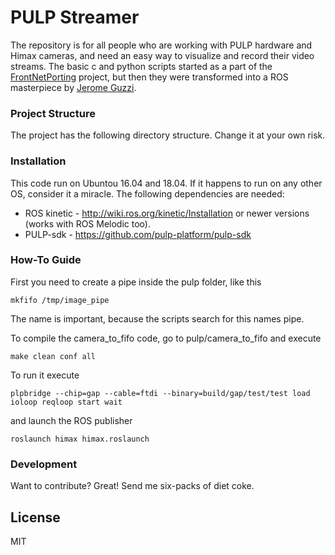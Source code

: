 # PULP Streamer

The repository is for all people who are working with PULP hardware and Himax cameras, and need an easy way to visualize and record their video streams. The basic c and python scripts started as a part of the [FrontNetPorting](https://github.com/FullMetalNicky/FrontNetPorting) project, but then they were transformed into a ROS masterpiece by [Jerome Guzzi](https://github.com/jeguzzi).

### Project Structure
The project has the following directory structure. Change it at your own risk.

### Installation
This code run on Ubuntou 16.04 and 18.04. If it happens to run on any other OS, consider it a miracle.
The following dependencies are needed:

* ROS kinetic - http://wiki.ros.org/kinetic/Installation or newer versions (works with ROS Melodic too).
* PULP-sdk - https://github.com/pulp-platform/pulp-sdk

### How-To Guide
First you need to create a pipe inside the pulp folder, like this
```
mkfifo /tmp/image_pipe
```
The name is important, because the scripts search for this names pipe.

To compile the camera_to_fifo code, go to pulp/camera_to_fifo and execute
```
make clean conf all
```

To run it execute
```
plpbridge --chip=gap --cable=ftdi --binary=build/gap/test/test load ioloop reqloop start wait
```
and launch the ROS publisher
```
roslaunch himax himax.roslaunch
```

### Development

Want to contribute? Great!
Send me six-packs of diet coke.

License
----

MIT
